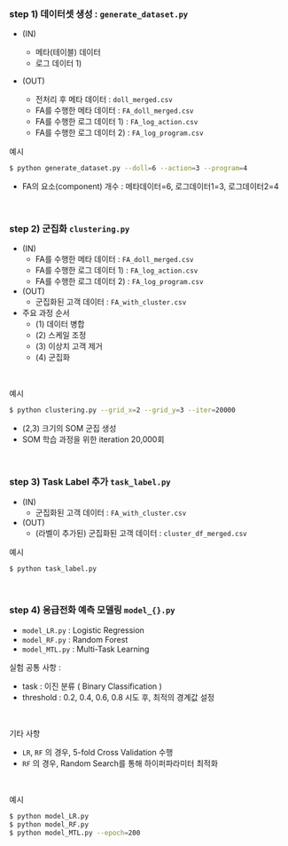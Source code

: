 ### step 1) 데이터셋 생성 : `generate_dataset.py`

- (IN) 
  - 메타(테이블) 데이터
  - 로그 데이터 1)

- (OUT)
  - 전처리 후 메타 데이터 : `doll_merged.csv`
  - FA를 수행한 메타 데이터 : `FA_doll_merged.csv`
  - FA를 수행한 로그 데이터 1) :  `FA_log_action.csv`
  - FA를 수행한 로그 데이터 2) :  `FA_log_program.csv`



예시

```bash
$ python generate_dataset.py --doll=6 --action=3 --program=4
```

- FA의 요소(component) 개수 : 메타데이터=6, 로그데이터1=3, 로그데이터2=4

<br>

### step 2) 군집화 `clustering.py`

- (IN)
  - FA를 수행한 메타 데이터 : `FA_doll_merged.csv`
  - FA를 수행한 로그 데이터 1) :  `FA_log_action.csv`
  - FA를 수행한 로그 데이터 2) :  `FA_log_program.csv`
- (OUT)
  - 군집화된 고객 데이터 : `FA_with_cluster.csv`
- 주요 과정 순서
  - (1) 데이터 병합
  - (2) 스케일 조정
  - (3) 이상치 고객 제거
  - (4) 군집화 

<br>

예시

```bash
$ python clustering.py --grid_x=2 --grid_y=3 --iter=20000
```

- (2,3) 크기의 SOM 군집 생성
- SOM 학습 과정을 위한 iteration 20,000회

<br>

### step 3) Task Label 추가 `task_label.py`

- (IN)
  - 군집화된 고객 데이터 : `FA_with_cluster.csv`
- (OUT)
  - (라벨이 추가된) 군집화된 고객 데이터 : `cluster_df_merged.csv`



예시

```bash
$ python task_label.py
```

<br>

### step 4) 응급전화 예측 모델링 `model_{}.py`

- `model_LR.py` : Logistic Regression
- `model_RF.py`  : Random Forest
- `model_MTL.py` : Multi-Task Learning



실험 공통 사항 : 

- task : 이진 분류 ( Binary Classification )
- threshold : 0.2, 0.4, 0.6, 0.8 시도 후, 최적의 경계값 설정

<br>

기타 사항

- `LR`, `RF` 의 경우, 5-fold Cross Validation 수행
- `RF` 의 경우, Random Search를 통해 하이퍼파라미터 최적화

<br>

예시

```bash
$ python model_LR.py
$ python model_RF.py
$ python model_MTL.py --epoch=200
```





